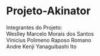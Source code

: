 # Projeto-Akinator

Integrantes do Projeto:  
Weslley Marcelo Morais dos Santos  
Vinicius Polimeno Raposo Romano  
Andre Kenji Yanaguibashi Ito
